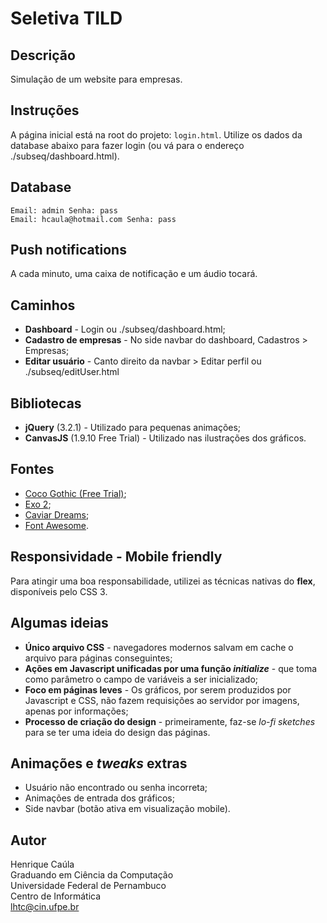 # Seletiva TILD

## Descrição
Simulação de um website para empresas.

## Instruções
A página inicial está na root do projeto: ``login.html``. Utilize os dados da database abaixo
para fazer login (ou vá para o endereço ./subseq/dashboard.html).

## Database
``
Email: admin
Senha: pass
``
<br>
``
Email: hcaula@hotmail.com
Senha: pass
``

## Push notifications
A cada minuto, uma caixa de notificação e um áudio tocará.

## Caminhos
- <b>Dashboard</b> - Login ou ./subseq/dashboard.html;
- <b>Cadastro de empresas</b> - No side navbar do dashboard, Cadastros > Empresas;
- <b>Editar usuário</b> - Canto direito da navbar > Editar perfil ou ./subseq/editUser.html

## Bibliotecas
- <b>jQuery</b> (3.2.1) - Utilizado para pequenas animações;
- <b>CanvasJS</b> (1.9.10 Free Trial) - Utilizado nas ilustrações dos gráficos.

## Fontes
- <a href="http://www.dafont.com/coco-gothic.font">Coco Gothic (Free Trial)</a>;
- <a href="http://www.dafont.com/pt/exo-2.font">Exo 2</a>;
- <a href="http://www.dafont.com/pt/caviar-dreams.font">Caviar Dreams</a>;
- <a href="http://fontawesome.io/">Font Awesome</a>.

## Responsividade - Mobile friendly
Para atingir uma boa responsabilidade, utilizei as técnicas nativas do <b>flex</b>, disponíveis pelo CSS 3.

## Algumas ideias
- <b>Único arquivo CSS</b> - navegadores modernos salvam em cache o arquivo para páginas
conseguintes;
- <b>Ações em Javascript unificadas por uma função <i>initialize</i></b> - que toma como parâmetro o
campo de variáveis a ser inicializado;
- <b>Foco em páginas leves</b> - Os gráficos, por serem produzidos por Javascript e CSS, não fazem requisições
ao servidor por imagens, apenas por informações;
- <b>Processo de criação do design</b> - primeiramente, faz-se <i>lo-fi sketches</i> para se ter uma ideia
do design das páginas.

## Animações e <i>tweaks</i> extras
- Usuário não encontrado ou senha incorreta;
- Animações de entrada dos gráficos;
- Side navbar (botão ativa em visualização mobile).

## Autor
Henrique Caúla<br>
Graduando em Ciência da Computação<br>
Universidade Federal de Pernambuco<br>
Centro de Informática<br>
lhtc@cin.ufpe.br

